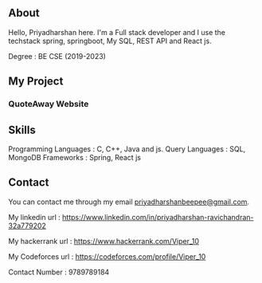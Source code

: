 ## About 
Hello, Priyadharshan here.
I'm a Full stack developer and I use the techstack spring, springboot, My SQL,  REST API and React js.

Degree : BE CSE (2019-2023) 

## My Project 
### QuoteAway Website 

## Skills 
Programming Languages : C, C++, Java and js. 
Query Languages : SQL, MongoDB
Frameworks : Spring, React js

## Contact 

You can contact me through my email priyadharshanbeepee@gmail.com. 

My linkedin url : https://www.linkedin.com/in/priyadharshan-ravichandran-32a779202

My hackerrank url : https://www.hackerrank.com/Viper_10

My Codeforces url : https://codeforces.com/profile/Viper_10

Contact Number : 9789789184

<!---
Viper-10/Viper-10 is a ✨ special ✨ repository because its `README.md` (this file) appears on your GitHub profile.
You can click the Preview link to take a look at your changes.
--->
